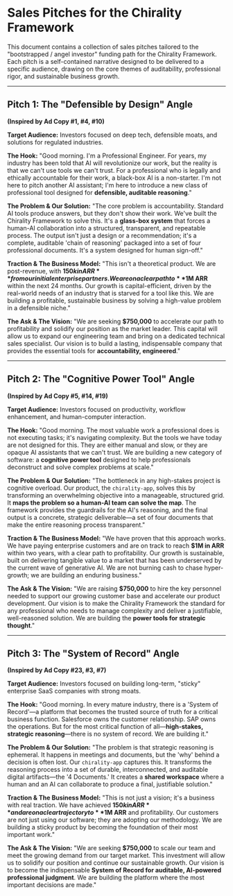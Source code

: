 # Sales Pitches for the Chirality Framework

This document contains a collection of sales pitches tailored to the "bootstrapped / angel investor" funding path for the Chirality Framework. Each pitch is a self-contained narrative designed to be delivered to a specific audience, drawing on the core themes of auditability, professional rigor, and sustainable business growth.

---

## Pitch 1: The "Defensible by Design" Angle

**(Inspired by Ad Copy #1, #4, #10)**

**Target Audience:** Investors focused on deep tech, defensible moats, and solutions for regulated industries.

**The Hook:**
"Good morning. I'm a Professional Engineer. For years, my industry has been told that AI will revolutionize our work, but the reality is that we can't use tools we can't trust. For a professional who is legally and ethically accountable for their work, a black-box AI is a non-starter. I'm not here to pitch another AI assistant; I'm here to introduce a new class of professional tool designed for **defensible, auditable reasoning**."

**The Problem & Our Solution:**
"The core problem is accountability. Standard AI tools produce answers, but they don't show their work. We've built the Chirality Framework to solve this. It's a **glass-box system** that forces a human-AI collaboration into a structured, transparent, and repeatable process. The output isn't just a design or a recommendation; it's a complete, auditable 'chain of reasoning' packaged into a set of four professional documents. It's a system designed for human sign-off."

**Traction & The Business Model:**
"This isn't a theoretical product. We are post-revenue, with **$150k in ARR** from our initial enterprise partners. We are on a clear path to **$1M ARR** within the next 24 months. Our growth is capital-efficient, driven by the real-world needs of an industry that is starved for a tool like this. We are building a profitable, sustainable business by solving a high-value problem in a defensible niche."

**The Ask & The Vision:**
"We are seeking **$750,000** to accelerate our path to profitability and solidify our position as the market leader. This capital will allow us to expand our engineering team and bring on a dedicated technical sales specialist. Our vision is to build a lasting, indispensable company that provides the essential tools for **accountability, engineered**."

---

## Pitch 2: The "Cognitive Power Tool" Angle

**(Inspired by Ad Copy #5, #14, #19)**

**Target Audience:** Investors focused on productivity, workflow enhancement, and human-computer interaction.

**The Hook:**
"Good morning. The most valuable work a professional does is not executing tasks; it's navigating complexity. But the tools we have today are not designed for this. They are either manual and slow, or they are opaque AI assistants that we can't trust. We are building a new category of software: a **cognitive power tool** designed to help professionals deconstruct and solve complex problems at scale."

**The Problem & Our Solution:**
"The bottleneck in any high-stakes project is cognitive overload. Our product, the `chirality-app`, solves this by transforming an overwhelming objective into a manageable, structured grid. It **maps the problem so a human-AI team can solve the map**. The framework provides the guardrails for the AI's reasoning, and the final output is a concrete, strategic deliverable—a set of four documents that make the entire reasoning process transparent."

**Traction & The Business Model:**
"We have proven that this approach works. We have paying enterprise customers and are on track to reach **$1M in ARR** within two years, with a clear path to profitability. Our growth is sustainable, built on delivering tangible value to a market that has been underserved by the current wave of generative AI. We are not burning cash to chase hyper-growth; we are building an enduring business."

**The Ask & The Vision:**
"We are raising **$750,000** to hire the key personnel needed to support our growing customer base and accelerate our product development. Our vision is to make the Chirality Framework the standard for any professional who needs to manage complexity and deliver a justifiable, well-reasoned solution. We are building the **power tools for strategic thought**."

---

## Pitch 3: The "System of Record" Angle

**(Inspired by Ad Copy #23, #3, #7)**

**Target Audience:** Investors focused on building long-term, "sticky" enterprise SaaS companies with strong moats.

**The Hook:**
"Good morning. In every mature industry, there is a 'System of Record'—a platform that becomes the trusted source of truth for a critical business function. Salesforce owns the customer relationship. SAP owns the operations. But for the most critical function of all—**high-stakes, strategic reasoning**—there is no system of record. We are building it."

**The Problem & Our Solution:**
"The problem is that strategic reasoning is ephemeral. It happens in meetings and documents, but the 'why' behind a decision is often lost. Our `chirality-app` captures this. It transforms the reasoning process into a set of durable, interconnected, and auditable digital artifacts—the '4 Documents.' It creates a **shared workspace** where a human and an AI can collaborate to produce a final, justifiable solution."

**Traction & The Business Model:**
"This is not just a vision; it's a business with real traction. We have achieved **$150k in ARR** and are on a clear trajectory to **$1M ARR** and profitability. Our customers are not just using our software; they are adopting our methodology. We are building a sticky product by becoming the foundation of their most important work."

**The Ask & The Vision:**
"We are seeking **$750,000** to scale our team and meet the growing demand from our target market. This investment will allow us to solidify our position and continue our sustainable growth. Our vision is to become the indispensable **System of Record for auditable, AI-powered professional judgment**. We are building the platform where the most important decisions are made."
